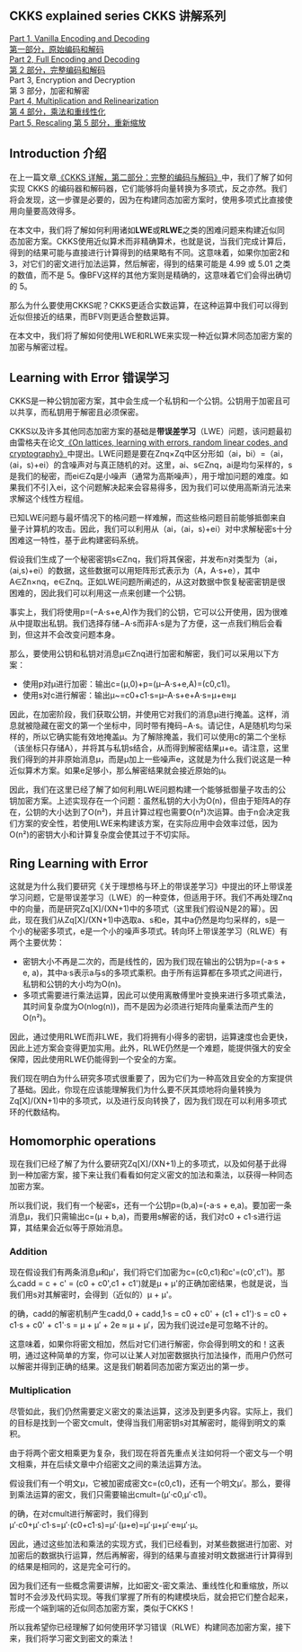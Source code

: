

## CKKS explained series  CKKS 讲解系列

[Part 1, Vanilla Encoding and Decoding  
第一部分，原始编码和解码](https://blog.openmined.org/ckks-explained-part-1-simple-encoding-and-decoding/)  
[Part 2, Full Encoding and Decoding  
第 2 部分，完整编码和解码](https://blog.openmined.org/ckks-explained-part-2-ckks-encoding-and-decoding/)  
Part 3, Encryption and Decryption  
第 3 部分，加密和解密  
[Part 4, Multiplication and Relinearization  
第 4 部分，乘法和重线性化](https://blog.openmined.org/ckks-explained-part-4-multiplication-and-relinearization/)  
[Part 5, Rescaling  第 5 部分，重新缩放](https://blog.openmined.org/ckks-explained-part-5-rescaling/)

## Introduction  介绍

在上一篇文章[《CKKS 详解，第二部分：完整的编码与解码》](https://blog.openmined.org/ckks-explained-part-2-ckks-encoding-and-decoding/)中，我们了解了如何实现 CKKS 的编码器和解码器，它们能够将向量转换为多项式，反之亦然。我们将会发现，这一步骤是必要的，因为在构建同态加密方案时，使用多项式比直接使用向量要高效得多。

在本文中，我们将了解如何利用诸如**LWE**或**RLWE**之类的困难问题来构建近似同态加密方案。CKKS使用近似算术而非精确算术，也就是说，当我们完成计算后，得到的结果可能与直接进行计算得到的结果略有不同。这意味着，如果你加密2和3，对它们的密文进行加法运算，然后解密，得到的结果可能是 $4.99$ 或 $5.01$ 之类的数值，而不是 $5$。像BFV这样的其他方案则是精确的，这意味着它们会得出确切的 $5$。

那么为什么要使用CKKS呢？CKKS更适合实数运算，在这种运算中我们可以得到近似但接近的结果，而BFV则更适合整数运算。

在本文中，我们将了解如何使用LWE和RLWE来实现一种近似算术同态加密方案的加密与解密过程。

## Learning with Error  错误学习

CKKS是一种公钥加密方案，其中会生成一个私钥和一个公钥。公钥用于加密且可以共享，而私钥用于解密且必须保密。

CKKS以及许多其他同态加密方案的基础是**带误差学习**（LWE）问题，该问题最初由雷格夫在论文[《On lattices, learning with errors, random linear codes, and cryptography》](https://cims.nyu.edu/~regev/papers/qcrypto.pdf)中提出。LWE问题是要在Znq×Zq中区分形如（ai，bi）=（ai，⟨ai，s⟩+ei）的含噪声对与真正随机的对。这里，ai、s∈Znq，ai是均匀采样的，s是我们的秘密，而ei∈Zq是小噪声（通常为高斯噪声），用于增加问题的难度。如果我们不引入ei，这个问题解决起来会容易得多，因为我们可以使用高斯消元法来求解这个线性方程组。

已知LWE问题与最坏情况下的格问题一样难解，而这些格问题目前能够抵御来自量子计算机的攻击。因此，我们可以利用从（ai，⟨ai，s⟩+ei）对中求解秘密s十分困难这一特性，基于此构建密码系统。

假设我们生成了一个秘密密钥s∈Znq，我们将其保密，并发布n对类型为（ai，⟨ai,s⟩+ei）的数据，这些数据可以用矩阵形式表示为（A，A⋅s+e），其中A∈Zn×nq，e∈Znq。正如LWE问题所阐述的，从这对数据中恢复秘密密钥是很困难的，因此我们可以利用这一点来创建一个公钥。

事实上，我们将使用p=(−A⋅s+e,A)作为我们的公钥，它可以公开使用，因为很难从中提取出私钥。我们选择存储−A⋅s而非A⋅s是为了方便，这一点我们稍后会看到，但这并不会改变问题本身。

那么，要使用公钥和私钥对消息μ∈Znq进行加密和解密，我们可以采用以下方案：

- 使用p对μ进行加密：输出c=(μ,0)+p=(μ–A⋅s+e,A)=(c0,c1)。
- 使用s对c进行解密：输出μ~=c0+c1⋅s=μ–A⋅s+e+A⋅s=μ+e≈μ

因此，在加密阶段，我们获取公钥，并使用它对我们的消息μ进行掩盖。这样，消息就被隐藏在密文的第一个坐标中，同时带有掩码−A⋅s。请记住，A是随机均匀采样的，所以它确实能有效地掩盖μ。为了解除掩盖，我们可以使用c的第二个坐标（该坐标只存储A），并将其与私钥s结合，从而得到解密结果μ+e。请注意，这里我们得到的并非原始消息μ，而是μ加上一些噪声e，这就是为什么我们说这是一种近似算术方案。如果e足够小，那么解密结果就会接近原始的μ。

因此，我们在这里已经了解了如何利用LWE问题构建一个能够抵御量子攻击的公钥加密方案。上述实现存在一个问题：虽然私钥的大小为O(n)，但由于矩阵A的存在，公钥的大小达到了O(n²)，并且计算过程也需要O(n²)次运算。由于n会决定我们方案的安全性，若使用LWE来构建该方案，在实际应用中会效率过低，因为O(n²)的密钥大小和计算复杂度会使其过于不切实际。

## Ring Learning with Error

这就是为什么我们要研究《关于理想格与环上的带误差学习》中提出的环上带误差学习问题，它是带误差学习（LWE）的一种变体，但适用于环。我们不再处理Znq中的向量，而是研究Zq[X]/(XN+1)中的多项式（这里我们假设N是2的幂）。因此，现在我们从Zq[X]/(XN+1)中选取a、s和e，其中a仍然是均匀采样的，s是一个小的秘密多项式，e是一个小的噪声多项式。转向环上带误差学习（RLWE）有两个主要优势：

- 密钥大小不再是二次的，而是线性的，因为我们现在输出的公钥为p=(-a·s + e, a)，其中a·s表示a与s的多项式乘积。由于所有运算都在多项式之间进行，私钥和公钥的大小均为O(n)。
- 多项式需要进行乘法运算，因此可以使用离散傅里叶变换来进行多项式乘法，其时间复杂度为O(nlog(n))，而不是因为必须进行矩阵向量乘法而产生的O(n²)。

因此，通过使用RLWE而非LWE，我们将拥有小得多的密钥，运算速度也会更快，因此上述方案会变得更加实用。此外，RLWE仍然是一个难题，能提供强大的安全保障，因此使用RLWE仍能得到一个安全的方案。

我们现在明白为什么研究多项式很重要了，因为它们为一种高效且安全的方案提供了基础。因此，你现在应该能理解我们为什么要不厌其烦地将向量转换为Zq[X]/(XN+1)中的多项式，以及进行反向转换了，因为我们现在可以利用多项式环的代数结构。

## Homomorphic operations

现在我们已经了解了为什么要研究Zq[X]/(XN+1)上的多项式，以及如何基于此得到一种加密方案，接下来让我们看看如何定义密文的加法和乘法，以获得一种同态加密方案。

所以我们说，我们有一个秘密s，还有一个公钥p=(b,a)=(-a·s + e,a)。要加密一条消息μ，我们只需输出c=(μ + b,a)，而要用s解密的话，我们对c0 + c1·s进行运算，其结果会近似等于原始消息。

### Addition

现在假设我们有两条消息μ和μ'，我们将它们加密为c=(c0,c1)和c'=(c0',c1')。那么cadd = c + c' = (c0 + c0',c1 + c1')就是μ + μ'的正确加密结果，也就是说，当我们用s对其解密时，会得到（近似的）μ + μ'。

的确，cadd的解密机制产生cadd,0 + cadd,1·s = c0 + c0' + (c1 + c1')·s = c0 + c1·s + c0' + c1'·s = μ + μ′ + 2e ≈ μ + μ′，因为我们说过e是可忽略不计的。

这意味着，如果你将密文相加，然后对它们进行解密，你会得到明文的和！这表明，通过这种简单的方案，你可以让某人对加密数据执行加法操作，而用户仍然可以解密并得到正确的结果。这是我们朝着同态加密方案迈出的第一步。

### Multiplication

尽管如此，我们仍然需要定义密文的乘法运算，这涉及到更多内容。实际上，我们的目标是找到一个密文cmult，使得当我们用密钥s对其解密时，能得到明文的乘积。

由于将两个密文相乘更为复杂，我们现在将首先重点关注如何将一个密文与一个明文相乘，并在后续文章中介绍密文之间的乘法运算方法。

假设我们有一个明文μ，它被加密成密文c=(c0,c1)，还有一个明文μ′。那么，要得到乘法运算的密文，我们只需要输出cmult=(μ′⋅c0,μ′⋅c1)。

的确，在对cmult进行解密时，我们得到μ′⋅c0+μ′⋅c1⋅s=μ′⋅(c0+c1⋅s)=μ′⋅(μ+e)=μ′⋅μ+μ′⋅e≈μ′⋅μ。

因此，通过这些加法和乘法的实现方式，我们已经看到，对某些数据进行加密、对加密后的数据执行运算，然后再解密，得到的结果与直接对明文数据进行计算得到的结果是相同的，这是完全可行的。

因为我们还有一些概念需要讲解，比如密文-密文乘法、重线性化和重缩放，所以暂时不会涉及代码实现。等我们掌握了所有的构建模块后，就会把它们整合起来，形成一个端到端的近似同态加密方案，类似于CKKS！

所以我希望你已经理解了如何使用环学习错误（RLWE）构建同态加密方案，接下来，我们将学习密文到密文的乘法！